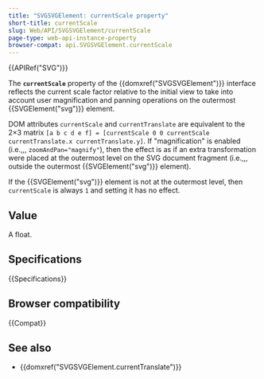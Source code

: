 ```yaml
---
title: "SVGSVGElement: currentScale property"
short-title: currentScale
slug: Web/API/SVGSVGElement/currentScale
page-type: web-api-instance-property
browser-compat: api.SVGSVGElement.currentScale
---
```


{{APIRef("SVG")}}

The **`currentScale`** property of the {{domxref("SVGSVGElement")}} interface reflects the current scale factor relative to the initial view to take into account user magnification and panning operations on the outermost {{SVGElement("svg")}} element.

DOM attributes `currentScale` and `currentTranslate` are equivalent to the 2×3 matrix `[a b c d e f] = [currentScale 0 0 currentScale currentTranslate.x currentTranslate.y]`. If "magnification" is enabled (i.e.,,, `zoomAndPan="magnify"`), then the effect is as if an extra transformation were placed at the outermost level on the SVG document fragment (i.e.,,, outside the outermost {{SVGElement("svg")}} element).

If the {{SVGElement("svg")}} element is not at the outermost level, then `currentScale` is always `1` and setting it has no effect.

## Value

A float.

## Specifications

{{Specifications}}

## Browser compatibility

{{Compat}}

## See also

- {{domxref("SVGSVGElement.currentTranslate")}}
